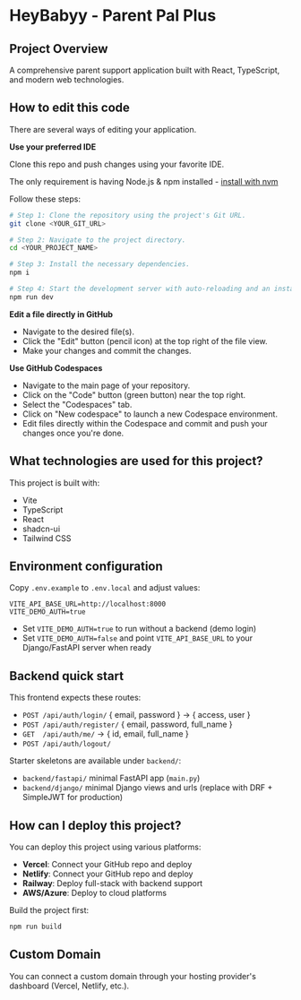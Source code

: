 # HeyBabyy - Parent Pal Plus

## Project Overview

A comprehensive parent support application built with React, TypeScript, and modern web technologies.

## How to edit this code

There are several ways of editing your application.

**Use your preferred IDE**

Clone this repo and push changes using your favorite IDE.

The only requirement is having Node.js & npm installed - [install with nvm](https://github.com/nvm-sh/nvm#installing-and-updating)

Follow these steps:

```sh
# Step 1: Clone the repository using the project's Git URL.
git clone <YOUR_GIT_URL>

# Step 2: Navigate to the project directory.
cd <YOUR_PROJECT_NAME>

# Step 3: Install the necessary dependencies.
npm i

# Step 4: Start the development server with auto-reloading and an instant preview.
npm run dev
```

**Edit a file directly in GitHub**

- Navigate to the desired file(s).
- Click the "Edit" button (pencil icon) at the top right of the file view.
- Make your changes and commit the changes.

**Use GitHub Codespaces**

- Navigate to the main page of your repository.
- Click on the "Code" button (green button) near the top right.
- Select the "Codespaces" tab.
- Click on "New codespace" to launch a new Codespace environment.
- Edit files directly within the Codespace and commit and push your changes once you're done.

## What technologies are used for this project?

This project is built with:

- Vite
- TypeScript
- React
- shadcn-ui
- Tailwind CSS

## Environment configuration

Copy `.env.example` to `.env.local` and adjust values:

```
VITE_API_BASE_URL=http://localhost:8000
VITE_DEMO_AUTH=true
```

- Set `VITE_DEMO_AUTH=true` to run without a backend (demo login)
- Set `VITE_DEMO_AUTH=false` and point `VITE_API_BASE_URL` to your Django/FastAPI server when ready

## Backend quick start

This frontend expects these routes:

- `POST /api/auth/login/` { email, password } -> { access, user }
- `POST /api/auth/register/` { email, password, full_name }
- `GET  /api/auth/me/` -> { id, email, full_name }
- `POST /api/auth/logout/`

Starter skeletons are available under `backend/`:
- `backend/fastapi/` minimal FastAPI app (`main.py`)
- `backend/django/` minimal Django views and urls (replace with DRF + SimpleJWT for production)

## How can I deploy this project?

You can deploy this project using various platforms:
- **Vercel**: Connect your GitHub repo and deploy
- **Netlify**: Connect your GitHub repo and deploy
- **Railway**: Deploy full-stack with backend support
- **AWS/Azure**: Deploy to cloud platforms

Build the project first:
```sh
npm run build
```

## Custom Domain

You can connect a custom domain through your hosting provider's dashboard (Vercel, Netlify, etc.).
